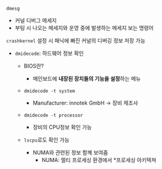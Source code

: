 `dmesg`

- 커널 디버그 메세지
- 부팅 시 나오는 메세지와 운영 중에 발생하는 메세지 보는 명령어

`crashkernel` 설정 시 패닉에 빠진 커널의 디버깅 정보 저장 가능

- `dmidecode`: 하드웨어 정보 확인

  - BIOS란?
    - 메인보드에 **내장된 장치들의 기능을 설정**하는 메뉴
  - `dmidecode -t system`
    - Manufacturer: innotek GmbH -> 장비 제조사
  - `dmidecode -t processor`
    - 장비의 CPU정보 확인 가능

  - `lscpu`로도 확인 가능
    - NUMA와 관련된 정보 함꼐 보여줌
      - NUMA: 멀티 프로세싱 환경에서 *프로세싱 아키텍쳐